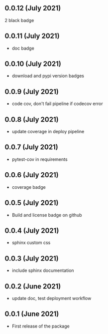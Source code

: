 ## 0.0.12 (July 2021)
2 black badge

## 0.0.11 (July 2021)
- doc badge

## 0.0.10 (July 2021)
- download and pypi version badges

## 0.0.9 (July 2021)
- code cov, don't fail pipeline if codecov error

## 0.0.8 (July 2021)
- update coverage in deploy pipeline

## 0.0.7 (July 2021)
- pytest-cov in requirements

## 0.0.6 (July 2021)
- coverage badge

## 0.0.5 (July 2021)
- Build and license badge on github

## 0.0.4 (July 2021)
- sphinx custom css

## 0.0.3 (July 2021)
- include sphinx documentation

## 0.0.2 (June 2021)
- update doc, test deployment workflow

## 0.0.1 (June 2021)
- First release of the package